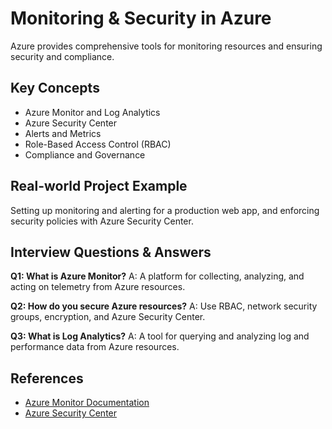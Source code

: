 # Monitoring & Security in Azure

Azure provides comprehensive tools for monitoring resources and ensuring security and compliance.

## Key Concepts
- Azure Monitor and Log Analytics
- Azure Security Center
- Alerts and Metrics
- Role-Based Access Control (RBAC)
- Compliance and Governance

## Real-world Project Example
Setting up monitoring and alerting for a production web app, and enforcing security policies with Azure Security Center.

## Interview Questions & Answers
**Q1: What is Azure Monitor?**
A: A platform for collecting, analyzing, and acting on telemetry from Azure resources.

**Q2: How do you secure Azure resources?**
A: Use RBAC, network security groups, encryption, and Azure Security Center.

**Q3: What is Log Analytics?**
A: A tool for querying and analyzing log and performance data from Azure resources.

## References
- [Azure Monitor Documentation](https://learn.microsoft.com/en-us/azure/azure-monitor/)
- [Azure Security Center](https://learn.microsoft.com/en-us/azure/security-center/)

